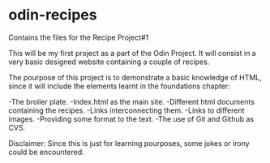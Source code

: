 # odin-recipes
Contains the files for the Recipe Project#1

This will be my first project as a part of the Odin Project.
It will consist in a very basic designed website containing a couple of recipes.

The pourpose of this project is to demonstrate a basic knowledge  of HTML,
since it will include the elements learnt in the foundations chapter:

-The broiler plate.
-Index.html as the main site.
-Different html documents containing the recipes.
-Links interconnecting them.
-Links to different images.
-Providing some format to the text.
-The use of Git and Github as CVS.




Disclaimer:
Since this is just for learning pourposes, some jokes or irony could be encountered.